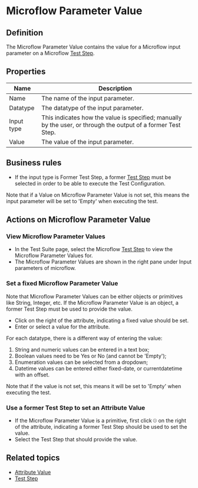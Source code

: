 # Microflow Parameter Value

## Definition

The Microflow Parameter Value contains the value for a Microflow input parameter on a Microflow [Test Step](test-step).

## Properties
| Name | Description |
| ----------- | ----------- |
| Name | The name of the input parameter. |
| Datatype | The datatype of the input parameter. |
| Input type | This indicates how the value is specified; manually by the user, or through the output of a former Test Step. |
| Value | The value of the input parameter. |

## Business rules

- If the input type is Former Test Step, a former [Test Step](test-step) must be selected in order to be able to execute the Test Configuration.  

Note that if a Value on Microflow Parameter Value is not set, this means the input parameter will be set to 'Empty' when executing the test. 

## Actions on Microflow Parameter Value

### View Microflow Parameter Values
- In the Test Suite page, select the Microflow [Test Step](test-step) to view the Microflow Parameter Values for.
- The Microflow Parameter Values are shown in the right pane under Input parameters of microflow.

### Set a fixed Microflow Parameter Value
Note that Microflow Parameter Values can be either objects or primitives like String, Integer, etc.
If the Microflow Parameter Value is an object, a former Test Step must be used to provide the value.

- Click <i class="fas fa-keyboard"></i> on the right of the attribute, indicating a fixed value should be set.
- Enter or select a value for the attribute. 

For each datatype, there is a different way of entering the value:
1. String and numeric values can be entered in a text box;
2. Boolean values need to be Yes or No (and cannot be 'Empty');
3. Enumeration values can be selected from a dropdown;
4. Datetime values can be entered either fixed-date, or currentdatetime with an offset.

Note that if the value is not set, this means it will be set to 'Empty' when executing the test. 

### Use a former Test Step to set an Attribute Value
- If the Microflow Parameter Value is a primitive, first click <svg role="img" viewBox="0 0 512 512" width="2%" height="2%" xmlns="http://www.w3.org/2000/svg"><path fill="currentColor" d="M235.3 132.7c-6.25-6.25-16.38-6.25-22.62 0s-6.25 16.38 0 22.62L313.4 256l-100.7 100.7c-6.25 6.25-6.25 16.38 0 22.62s16.38 6.25 22.62 0l112-112C350.4 264.2 352 260.1 352 256s-1.562-8.188-4.688-11.31L235.3 132.7zM256 0C114.6 0 0 114.6 0 256s114.6 256 256 256s256-114.6 256-256S397.4 0 256 0zM256 480c-123.5 0-224-100.5-224-224s100.5-224 224-224s224 100.5 224 224S379.5 480 256 480z" class=""></path></svg> on the right of the attribute, indicating a former Test Step should be used to set the value.
- Select the Test Step that should provide the value.

## Related topics
- [Attribute Value](attribute-value)
- [Test Step](test-step)
